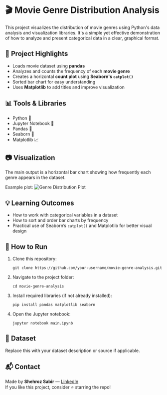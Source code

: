 # 🎬 Movie Genre Distribution Analysis

This project visualizes the distribution of movie genres using Python's data analysis and visualization libraries. It's a simple yet effective demonstration of how to analyze and present categorical data in a clear, graphical format.

## 📌 Project Highlights

- Loads movie dataset using **pandas**
- Analyzes and counts the frequency of each **movie genre**
- Creates a horizontal **count plot** using **Seaborn's `catplot()`**
- Sorted bar chart for easy understanding
- Uses **Matplotlib** to add titles and improve visualization

## 📊 Tools & Libraries

- Python 🐍
- Jupyter Notebook 📓
- Pandas 🐼
- Seaborn 🎨
- Matplotlib 📈

## 📷 Visualization

The main output is a horizontal bar chart showing how frequently each genre appears in the dataset.

Example plot:
![Genre Distribution Plot](link-to-your-plot-image-if-you-upload-it)

## 💡 Learning Outcomes

- How to work with categorical variables in a dataset
- How to sort and order bar charts by frequency
- Practical use of Seaborn’s `catplot()` and Matplotlib for better visual design

## 🚀 How to Run

1. Clone this repository:
   ```
   git clone https://github.com/your-username/movie-genre-analysis.git
   ```
2. Navigate to the project folder:
   ```
   cd movie-genre-analysis
   ```
3. Install required libraries (if not already installed):
   ```
   pip install pandas matplotlib seaborn
   ```
4. Open the Jupyter notebook:
   ```
   jupyter notebook main.ipynb
   ```

## 📁 Dataset

Replace this with your dataset description or source if applicable.

## 📬 Contact

Made by **Shehroz Sabir** — [LinkedIn](https://www.linkedin.com/in/shehrozsabir/)  
If you like this project, consider ⭐ starring the repo!
